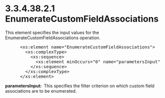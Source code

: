 <html dir="LTR" xmlns:mshelp="http://msdn.microsoft.com/mshelp" xmlns:ddue="http://ddue.schemas.microsoft.com/authoring/2003/5" xmlns:xlink="http://www.w3.org/1999/xlink" xmlns:tool="http://www.microsoft.com/tooltip">
 <body>
 <div id="header">
 <h1 class="heading">3.3.4.38.2.1 EnumerateCustomFieldAssociations</h1>
 </div>
 <div id="mainSection">
 <div id="mainBody">
 <div id="allHistory" class="saveHistory"></div>
 <div id="sectionSection0" class="section" name="collapseableSection">
 

<p>This element specifies the input values for the
EnumerateCustomFieldAssociations operation.</p>

<dl>
<dd>
<div><pre> &lt;xs:element name=&quot;EnumerateCustomFieldAssociations&quot;&gt;
   &lt;xs:complexType&gt;
     &lt;xs:sequence&gt;
       &lt;xs:element minOccurs=&quot;0&quot; name=&quot;parametersInput&quot; nillable=&quot;true&quot; type=&quot;ipam:EnumerationParametersBase&quot; /&gt;
     &lt;/xs:sequence&gt;
   &lt;/xs:complexType&gt;
 &lt;/xs:element&gt; 
</pre></div>
</dd></dl>

<p><b>parametersInput: </b> This specifies the filter
criterion on which custom field associations are to be enumerated.</p>


 </div>
 </div>
 </div>
 </body>
</html>